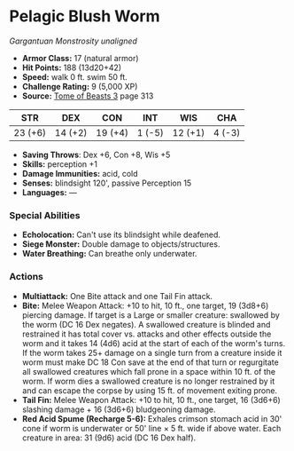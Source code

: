 # Pelagic Blush Worm

*Gargantuan* *Monstrosity* *unaligned*

- **Armor Class:** 17 (natural armor)
- **Hit Points:** 188 (13d20+42)
- **Speed:** walk 0 ft. swim 50 ft.
- **Challenge Rating:** 9 (5,000 XP)
- **Source:** [Tome of Beasts 3](https://koboldpress.com/kpstore/product/tome-of-beasts-3-for-5th-edition/) page 313

| STR | DEX | CON | INT | WIS | CHA |
| --- | --- | --- | --- | --- | --- |
| 23 (+6) | 14 (+2) | 19 (+4) | 1 (-5) | 12 (+1) | 4 (-3) |

- **Saving Throws**: Dex +6, Con +8, Wis +5
- **Skills:** perception +1
- **Damage Immunities:** acid, cold
- **Senses:** blindsight 120', passive Perception 15
- **Languages:** —

### Special Abilities

- **Echolocation:** Can't use its blindsight while deafened.
- **Siege Monster:** Double damage to objects/structures.
- **Water Breathing:** Can breathe only underwater.

### Actions

- **Multiattack:** One Bite attack and one Tail Fin attack.
- **Bite:** Melee Weapon Attack: +10 to hit, 10 ft., one target, 19 (3d8+6) piercing damage. If target is a Large or smaller creature: swallowed by the worm (DC 16 Dex negates). A swallowed creature is blinded and restrained it has total cover vs. attacks and other effects outside the worm and it takes 14 (4d6) acid at the start of each of the worm's turns. If the worm takes 25+ damage on a single turn from a creature inside it worm must make DC 18 Con save at the end of that turn or regurgitate all swallowed creatures which fall prone in a space within 10 ft. of the worm. If worm dies a swallowed creature is no longer restrained by it and can escape the corpse by using 15 ft. of movement exiting prone.
- **Tail Fin:** Melee Weapon Attack: +10 to hit, 10 ft., one target, 16 (3d6+6) slashing damage + 16 (3d6+6) bludgeoning damage.
- **Red Acid Spume (Recharge 5-6):** Exhales crimson stomach acid in 30' cone if worm is underwater or 50' line × 5 ft. wide if above water. Each creature in area: 31 (9d6) acid (DC 16 Dex half).


